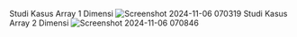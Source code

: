 Studi Kasus Array 1 Dimensi
![Screenshot 2024-11-06 070319](https://github.com/user-attachments/assets/171a8196-c638-4041-947c-72ebf6a426eb)
Studi Kasus Array 2 Dimensi
![Screenshot 2024-11-06 070846](https://github.com/user-attachments/assets/c2968b35-3d3c-44b7-a09b-59a65ffdf4fb)
